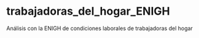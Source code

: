 # trabajadoras_del_hogar_ENIGH
Análisis con la ENIGH de condiciones laborales de trabajadoras del hogar
